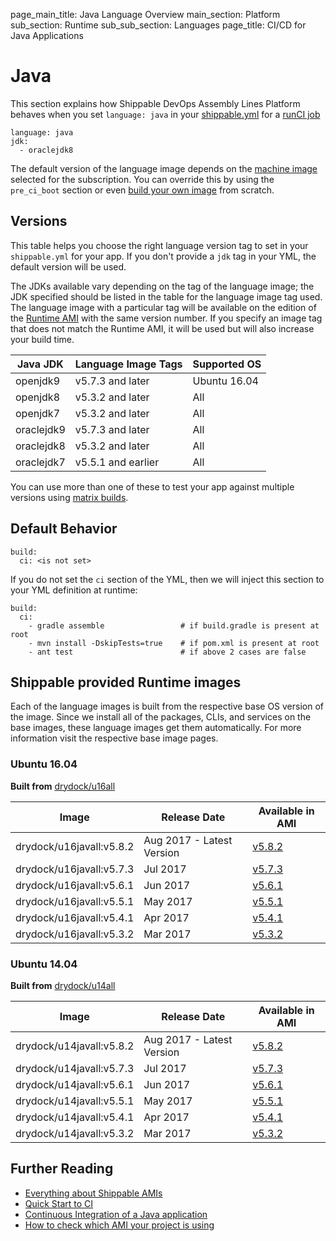 page_main_title: Java Language Overview
main_section: Platform
sub_section: Runtime
sub_sub_section: Languages
page_title: CI/CD for Java Applications

# Java
This section explains how Shippable DevOps Assembly Lines Platform behaves when you set `language: java` in your [shippable.yml](/platform/tutorial/workflow/shippable-yml) for a [runCI job](/platform/workflow/job/runci)

```
language: java
jdk:
  - oraclejdk8
```

The default version of the language image depends on the [machine image](/platform/tutorial/runtime/ami-overview/) selected for the subscription. You can override this by using the `pre_ci_boot` section or even [build your own image](/ci/custom-docker-image) from scratch.

<a name="versions"></a>
## Versions
This table helps you choose the right language version tag to set in your `shippable.yml` for your app. If you don't provide a `jdk` tag in your YML, the default version will be used.

The JDKs available vary depending on the tag of the language image; the JDK specified should be listed in the table for the language image tag used. The language image with a particular tag will be available on the edition of the [Runtime AMI](/platform/tutorial/runtime/ami-overview) with the same version number. If you specify an image tag that does not match the Runtime AMI, it will be used but will also increase your build time.

| Java JDK  |  Language Image Tags  | Supported OS
|-----------|-----------------------|-----------
|openjdk9   |   v5.7.3 and later    |  Ubuntu 16.04
|openjdk8   |   v5.3.2 and later    |  All
|openjdk7   |   v5.3.2 and later    |  All
|oraclejdk9 |   v5.7.3 and later    |  All
|oraclejdk8 |   v5.3.2 and later    |  All
|oraclejdk7 |   v5.5.1 and earlier  |  All

You can use more than one of these to test your app against multiple versions using [matrix builds](/ci/matrix-builds).

## Default Behavior

```
build:
  ci: <is not set>
```

If you do not set the `ci` section of the YML, then we will inject this section to your YML definition at runtime:

```
build:
  ci:
    - gradle assemble                 # if build.gradle is present at root
    - mvn install -DskipTests=true    # if pom.xml is present at root
    - ant test                        # if above 2 cases are false
```

## Shippable provided Runtime images
Each of the language images is built from the respective base OS version of the image. Since we install all of the packages, CLIs, and services on the base images, these language images get them automatically. For more information visit the respective base image pages.

### Ubuntu 16.04

**Built from** [drydock/u16all](/platform/runtime/os/ubuntu16)

|Image| Release Date |Available in AMI |
|----------|------------|-----|
drydock/u16javall:v5.8.2  | Aug 2017 - Latest Version | [v5.8.2](/platform/tutorial/runtime/ami-v582)
drydock/u16javall:v5.7.3  | Jul 2017  | [v5.7.3](/platform/tutorial/runtime/ami-v573)
drydock/u16javall:v5.6.1  | Jun 2017  | [v5.6.1](/platform/tutorial/runtime/ami-v561)
drydock/u16javall:v5.5.1  | May 2017  | [v5.5.1](/platform/tutorial/runtime/ami-v551)
drydock/u16javall:v5.4.1  | Apr 2017  | [v5.4.1](/platform/tutorial/runtime/ami-v541)
drydock/u16javall:v5.3.2  | Mar 2017  | [v5.3.2](/platform/tutorial/runtime/ami-v532)

### Ubuntu 14.04

**Built from** [drydock/u14all](/platform/runtime/os/ubuntu14)

|Image| Release Date |Available in AMI |
|----------|------------|-----|
drydock/u14javall:v5.8.2  | Aug 2017 - Latest Version | [v5.8.2](/platform/tutorial/runtime/ami-v582)
drydock/u14javall:v5.7.3  | Jul 2017  | [v5.7.3](/platform/tutorial/runtime/ami-v573)
drydock/u14javall:v5.6.1  | Jun 2017  | [v5.6.1](/platform/tutorial/runtime/ami-v561)
drydock/u14javall:v5.5.1  | May 2017  | [v5.5.1](/platform/tutorial/runtime/ami-v551)
drydock/u14javall:v5.4.1  | Apr 2017  | [v5.4.1](/platform/tutorial/runtime/ami-v541)
drydock/u14javall:v5.3.2  | Mar 2017  | [v5.3.2](/platform/tutorial/runtime/ami-v532)

## Further Reading
* [Everything about Shippable AMIs](/platform/tutorial/runtime/ami-overview)
* [Quick Start to CI](/getting-started/ci-sample)
* [Continuous Integration of a Java application](/ci/java-continuous-integration)
* [How to check which AMI your project is using](/platform/tutorial/runtime/ami-overview/#viewing-subscription-machine-image)
